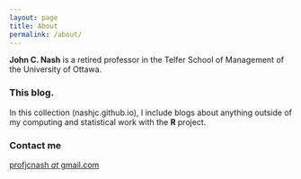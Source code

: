 ```yaml
---
layout: page
title: About
permalink: /about/
---
```


**John C. Nash** is a retired professor in the Telfer School of Management of
the University of Ottawa. 

### This blog.

In this collection (nashjc.github.io), I include blogs about anything outside of
my computing and statistical work with the **R** project.

### Contact me

[profjcnash _at_ gmail.com](mailto:profjcnash@gmail.com)
